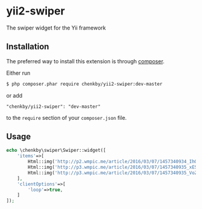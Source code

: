 # yii2-swiper
The swiper widget for the Yii framework
## Installation

The preferred way to install this extension is through [composer](http://getcomposer.org/download/).

Either run

```bash
$ php composer.phar require chenkby/yii2-swiper:dev-master
```

or add

```
"chenkby/yii2-swiper": "dev-master"
```

to the `require` section of your `composer.json` file.
## Usage
```php
echo \chenkby\swiper\Swiper::widget([
    'items'=>[
        Html::img('http://p2.wmpic.me/article/2016/03/07/1457340934_IhOzsopM.jpg'),
        Html::img('http://p3.wmpic.me/article/2016/03/07/1457340935_xESOHFOa.jpg'),
        Html::img('http://p3.wmpic.me/article/2016/03/07/1457340935_VoZtYoSk.jpg')
    ],
    'clientOptions'=>[
        'loop'=>true,
    ]
]);
```
